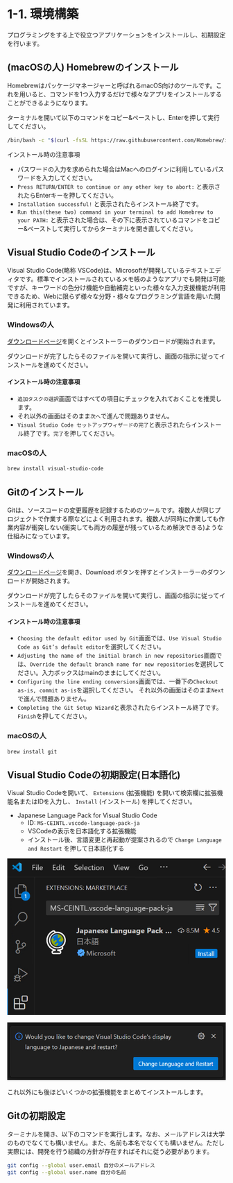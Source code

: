 # 1-1. 環境構築

プログラミングをする上で役立つアプリケーションをインストールし、初期設定を行います。

## (macOSの人) Homebrewのインストール

Homebrewはパッケージマネージャーと呼ばれるmacOS向けのツールです。これを用いると、コマンドを1つ入力するだけで様々なアプリをインストールすることができるようになります。

ターミナルを開いて以下のコマンドをコピー&ペーストし、Enterを押して実行してください。

```sh
/bin/bash -c "$(curl -fsSL https://raw.githubusercontent.com/Homebrew/install/HEAD/install.sh)"
```

インストール時の注意事項

- パスワードの入力を求められた場合はMacへのログインに利用しているパスワードを入力してください。
- `Press RETURN/ENTER to continue or any other key to abort:` と表示されたらEnterキーを押してください。
- `Installation successful!` と表示されたらインストール終了です。
- `Run this(these two) command in your terminal to add Homebrew to your PATH:` と表示された場合は、その下に表示されているコマンドをコピー&ペーストして実行してからターミナルを開き直してください。

## Visual Studio Codeのインストール

Visual Studio Code(略称 VSCode)は、Microsoftが開発しているテキストエディタです。標準でインストールされているメモ帳のようなアプリでも開発は可能ですが、キーワードの色分け機能や自動補完といった様々な入力支援機能が利用できるため、Webに限らず様々な分野・様々なプログラミング言語を用いた開発に利用されています。

### Windowsの人

[ダウンロードページ](https://code.visualstudio.com/docs/?dv=win64user)を開くとインストーラーのダウンロードが開始されます。

ダウンロードが完了したらそのファイルを開いて実行し、画面の指示に従ってインストールを進めてください。

#### インストール時の注意事項

- `追加タスクの選択`画面ではすべての項目にチェックを入れておくことを推奨します。
- それ以外の画面はそのまま`次へ`で進んで問題ありません。
- `Visual Studio Code セットアップウィザードの完了`と表示されたらインストール終了です。`完了`を押してください。

### macOSの人

```sh
brew install visual-studio-code
```

## Gitのインストール

Gitは、ソースコードの変更履歴を記録するためのツールです。複数人が同じプロジェクトで作業する際などによく利用されます。複数人が同時に作業しても作業内容が衝突しない(衝突しても両方の履歴が残っているため解決できる)ような仕組みになっています。

### Windowsの人

[ダウンロードページ](https://gitforwindows.org/)を開き、Download ボタンを押すとインストーラーのダウンロードが開始されます。

ダウンロードが完了したらそのファイルを開いて実行し、画面の指示に従ってインストールを進めてください。

#### インストール時の注意事項

- `Choosing the default editor used by Git`画面では、`Use Visual Studio Code as Git’s default editor`を選択してください。
- `Adjusting the name of the initial branch in new repositories`画面では、`Override the default branch name for new repositories`を選択してださい。入力ボックスはmainのままにしてください。
- `Configuring the line ending conversions`画面では、一番下の`Checkout as-is, commit as-is`を選択してください。
  それ以外の画面はそのまま`Next`で進んで問題ありません。
- `Completing the Git Setup Wizard`と表示されたらインストール終了です。`Finish`を押してください。

### macOSの人

```sh
brew install git
```

## Visual Studio Codeの初期設定(日本語化)

Visual Studio Codeを開いて、 `Extensions` (拡張機能) を開いて検索欄に拡張機能名またはIDを入力し、 `Install` (インストール) を押してください。

- Japanese Language Pack for Visual Studio Code
    - ID: `MS-CEINTL.vscode-language-pack-ja`
    - VSCodeの表示を日本語化する拡張機能
    - インストール後、言語変更と再起動が提案されるので `Change Language and Restart` を押して日本語化する

![](./images//install-language-pack.png)

![](./images//change-language-and-restart.png)

これ以外にも後ほどいくつかの拡張機能をまとめてインストールします。



## Gitの初期設定

ターミナルを開き、以下のコマンドを実行します。なお、メールアドレスは大学のものでなくても構いません。また、名前も本名でなくても構いません。ただし実際には、開発を行う組織の方針が存在すればそれに従う必要があります。

```sh
git config --global user.email 自分のメールアドレス
git config --global user.name 自分の名前
```
